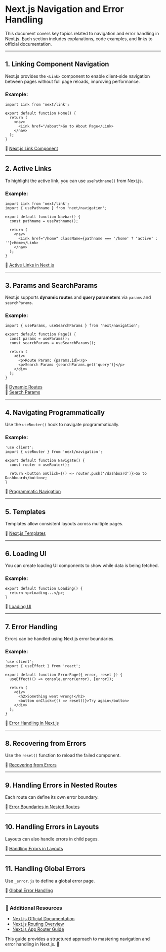 # Next.js Navigation and Error Handling

This document covers key topics related to navigation and error handling in Next.js. Each section includes explanations, code examples, and links to official documentation.

---

## **1. Linking Component Navigation**
Next.js provides the `<Link>` component to enable client-side navigation between pages without full page reloads, improving performance.

### **Example:**
```tsx
import Link from 'next/link';

export default function Home() {
  return (
    <nav>
      <Link href="/about">Go to About Page</Link>
    </nav>
  );
}
```
🔗 [Next.js Link Component](https://nextjs.org/docs/app/api-reference/components/link)

---

## **2. Active Links**
To highlight the active link, you can use `usePathname()` from Next.js.

### **Example:**
```tsx
import Link from 'next/link';
import { usePathname } from 'next/navigation';

export default function Navbar() {
  const pathname = usePathname();

  return (
    <nav>
      <Link href="/home" className={pathname === '/home' ? 'active' : ''}>Home</Link>
    </nav>
  );
}
```
🔗 [Active Links in Next.js](https://nextjs.org/docs/routing/dynamic-routes#linking-to-dynamic-paths)

---

## **3. Params and SearchParams**
Next.js supports **dynamic routes** and **query parameters** via `params` and `searchParams`.

### **Example:**
```tsx
import { useParams, useSearchParams } from 'next/navigation';

export default function Page() {
  const params = useParams();
  const searchParams = useSearchParams();

  return (
    <div>
      <p>Route Param: {params.id}</p>
      <p>Search Param: {searchParams.get('query')}</p>
    </div>
  );
}
```
🔗 [Dynamic Routes](https://nextjs.org/docs/routing/dynamic-routes)  
🔗 [Search Params](https://nextjs.org/docs/app/api-reference/functions/use-search-params)

---

## **4. Navigating Programmatically**
Use the `useRouter()` hook to navigate programmatically.

### **Example:**
```tsx
'use client';
import { useRouter } from 'next/navigation';

export default function Navigate() {
  const router = useRouter();

  return <button onClick={() => router.push('/dashboard')}>Go to Dashboard</button>;
}
```
🔗 [Programmatic Navigation](https://nextjs.org/docs/app/api-reference/functions/use-router)

---

## **5. Templates**
Templates allow consistent layouts across multiple pages.

🔗 [Next.js Templates](https://nextjs.org/docs/app/building-your-application/routing/pages-and-layouts#layouts)

---

## **6. Loading UI**
You can create loading UI components to show while data is being fetched.

### **Example:**
```tsx
export default function Loading() {
  return <p>Loading...</p>;
}
```
🔗 [Loading UI](https://nextjs.org/docs/app/building-your-application/routing/loading-ui)

---

## **7. Error Handling**
Errors can be handled using Next.js error boundaries.

### **Example:**
```tsx
'use client';
import { useEffect } from 'react';

export default function ErrorPage({ error, reset }) {
  useEffect(() => console.error(error), [error]);

  return (
    <div>
      <h2>Something went wrong!</h2>
      <button onClick={() => reset()}>Try again</button>
    </div>
  );
}
```
🔗 [Error Handling in Next.js](https://nextjs.org/docs/app/building-your-application/error-handling)

---

## **8. Recovering from Errors**
Use the `reset()` function to reload the failed component.

🔗 [Recovering from Errors](https://nextjs.org/docs/app/building-your-application/error-handling#recovering-from-errors)

---

## **9. Handling Errors in Nested Routes**
Each route can define its own error boundary.

🔗 [Error Boundaries in Nested Routes](https://nextjs.org/docs/app/building-your-application/error-handling#error-boundaries-in-nested-routes)

---

## **10. Handling Errors in Layouts**
Layouts can also handle errors in child pages.

🔗 [Handling Errors in Layouts](https://nextjs.org/docs/app/building-your-application/error-handling#error-boundaries-in-layouts)

---

## **11. Handling Global Errors**
Use `_error.js` to define a global error page.

🔗 [Global Error Handling](https://nextjs.org/docs/app/building-your-application/error-handling#global-error-boundaries)

---

### 📌 **Additional Resources**
- [Next.js Official Documentation](https://nextjs.org/docs)
- [Next.js Routing Overview](https://nextjs.org/docs/routing/introduction)
- [Next.js App Router Guide](https://nextjs.org/docs/app)

This guide provides a structured approach to mastering navigation and error handling in Next.js. 🚀

